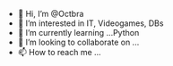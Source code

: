 - 👋 Hi, I’m @Octbra
- 👀 I’m interested in IT, Videogames, DBs
- 🌱 I’m currently learning ...Python
- 💞️ I’m looking to collaborate on ...
- 📫 How to reach me ...

<!---
Octbra/Octbra is a ✨ special ✨ repository because its `README.md` (this file) appears on your GitHub profile.
You can click the Preview link to take a look at your changes.
--->
